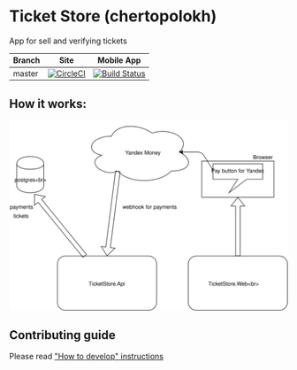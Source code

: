 # Ticket Store (chertopolokh)
App for sell and verifying tickets

|Branch|Site|Mobile App|
| ------------- |:-------------:|:-------------:|
|master|[![CircleCI](https://circleci.com/gh/FrameBassman/ticket_store.svg?style=shield&circle-token=eaa1172bdfe82c31c2c262a893f81a4168aded7a)](https://circleci.com/gh/FrameBassman/ticket_store)|[![Build Status](https://dev.azure.com/kolenkainc/ticket_store/_apis/build/status/FrameBassman.ticket_store?branchName=master)](https://dev.azure.com/kolenkainc/ticket_store/_build/latest?definitionId=1&branchName=master)|

## How it works:
![How it works](Docs/chertopolokh.svg)

## Contributing guide
Please read ["How to develop" instructions](Docs/CONTRIBUTING.md)
